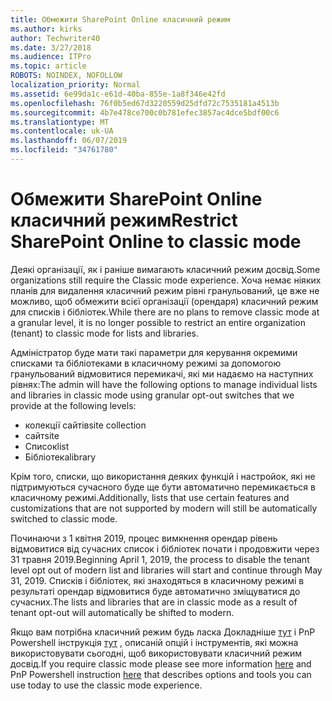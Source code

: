 ```yaml
---
title: Обмежити SharePoint Online класичний режим
ms.author: kirks
author: Techwriter40
ms.date: 3/27/2018
ms.audience: ITPro
ms.topic: article
ROBOTS: NOINDEX, NOFOLLOW
localization_priority: Normal
ms.assetid: 6e99da1c-e61d-40ba-855e-1a8f346e42fd
ms.openlocfilehash: 76f0b5ed67d3220559d25dfd72c7535181a4513b
ms.sourcegitcommit: 4b7e478ce700c0b781efec3857ac4dce5bdf00c6
ms.translationtype: MT
ms.contentlocale: uk-UA
ms.lasthandoff: 06/07/2019
ms.locfileid: "34761780"
---
```

# <a name="restrict-sharepoint-online-to-classic-mode"></a><span data-ttu-id="fa6a5-102">Обмежити SharePoint Online класичний режим</span><span class="sxs-lookup"><span data-stu-id="fa6a5-102">Restrict SharePoint Online to classic mode</span></span>

<span data-ttu-id="fa6a5-103">Деякі організації, як і раніше вимагають класичний режим досвід.</span><span class="sxs-lookup"><span data-stu-id="fa6a5-103">Some organizations still require the Classic mode experience.</span></span> <span data-ttu-id="fa6a5-104">Хоча немає ніяких планів для видалення класичний режим рівні гранульований, це вже не можливо, щоб обмежити всієї організації (орендаря) класичний режим для списків і бібліотек.</span><span class="sxs-lookup"><span data-stu-id="fa6a5-104">While there are no plans to remove classic mode at a granular level, it is no longer possible to restrict an entire organization (tenant) to classic mode for lists and libraries.</span></span>

<span data-ttu-id="fa6a5-105">Адміністратор буде мати такі параметри для керування окремими списками та бібліотеками в класичному режимі за допомогою гранульований відмовитися перемикачі, які ми надаємо на наступних рівнях:</span><span class="sxs-lookup"><span data-stu-id="fa6a5-105">The admin will have the following options to manage individual lists and libraries in classic mode using granular opt-out switches that we provide at the following levels:</span></span>

- <span data-ttu-id="fa6a5-106">колекції сайтів</span><span class="sxs-lookup"><span data-stu-id="fa6a5-106">site collection</span></span>
- <span data-ttu-id="fa6a5-107">сайт</span><span class="sxs-lookup"><span data-stu-id="fa6a5-107">site</span></span>
- <span data-ttu-id="fa6a5-108">Список</span><span class="sxs-lookup"><span data-stu-id="fa6a5-108">list</span></span>
- <span data-ttu-id="fa6a5-109">Бібліотека</span><span class="sxs-lookup"><span data-stu-id="fa6a5-109">library</span></span>

<span data-ttu-id="fa6a5-110">Крім того, списки, що використання деяких функцій і настройок, які не підтримуються сучасного буде ще бути автоматично перемикається в класичному режимі.</span><span class="sxs-lookup"><span data-stu-id="fa6a5-110">Additionally, lists that use certain features and customizations that are not supported by modern will still be automatically switched to classic mode.</span></span>

<span data-ttu-id="fa6a5-111">Починаючи з 1 квітня 2019, процес вимкнення орендар рівень відмовитися від сучасних список і бібліотек почати і продовжити через 31 травня 2019.</span><span class="sxs-lookup"><span data-stu-id="fa6a5-111">Beginning April 1, 2019, the process to disable the tenant level opt out of modern list and libraries will start and continue through May 31, 2019.</span></span>  <span data-ttu-id="fa6a5-112">Списків і бібліотек, які знаходяться в класичному режимі в результаті орендар відмовитися буде автоматично зміщуватися до сучасних.</span><span class="sxs-lookup"><span data-stu-id="fa6a5-112">The lists and libraries that are in classic mode as a result of tenant opt-out will automatically be shifted to modern.</span></span>

<span data-ttu-id="fa6a5-113">Якщо вам потрібна класичний режим будь ласка Докладніше [тут](https://techcommunity.microsoft.com/t5/Microsoft-SharePoint-Blog/Delivering-SharePoint-modern-experiences/ba-p/315023) і PnP Powershell інструкція [тут](https://docs.microsoft.com/sharepoint/dev/transform/modernize-userinterface-lists-and-libraries-optout) , описаній опцій і інструментів, які можна використовувати сьогодні, щоб використовувати класичний режим досвід.</span><span class="sxs-lookup"><span data-stu-id="fa6a5-113">If you require classic mode please see more information [here](https://techcommunity.microsoft.com/t5/Microsoft-SharePoint-Blog/Delivering-SharePoint-modern-experiences/ba-p/315023) and PnP Powershell instruction [here](https://docs.microsoft.com/sharepoint/dev/transform/modernize-userinterface-lists-and-libraries-optout) that describes options and tools you can use today to use the classic mode experience.</span></span>
